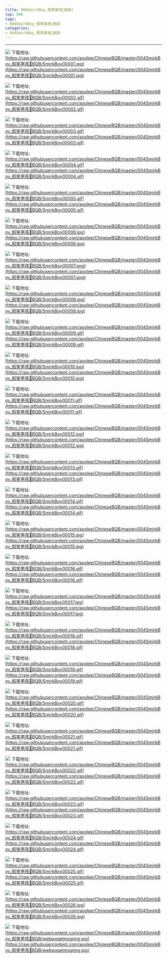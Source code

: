 ```yaml
--- 
title: 004SmirkBoy_假笑男孩👦BQB]
top: 996
tags:
- 004SmirkBoy_假笑男孩👦BQB
categories:
- 004SmirkBoy_假笑男孩👦BQB
---
```

                    
------
                   
<!-- more -->

![](https://raw.githubusercontent.com/aoolee/ChineseBQB/master/004SmirkBoy_假笑男孩👦BQB/SmirkBoy00001.jpg)
下载地址:[https://raw.githubusercontent.com/aoolee/ChineseBQB/master/004SmirkBoy_假笑男孩👦BQB/SmirkBoy00001.jpg](https://raw.githubusercontent.com/aoolee/ChineseBQB/master/004SmirkBoy_假笑男孩👦BQB/SmirkBoy00001.jpg)

![](https://raw.githubusercontent.com/aoolee/ChineseBQB/master/004SmirkBoy_假笑男孩👦BQB/SmirkBoy00002.gif)
下载地址:[https://raw.githubusercontent.com/aoolee/ChineseBQB/master/004SmirkBoy_假笑男孩👦BQB/SmirkBoy00002.gif](https://raw.githubusercontent.com/aoolee/ChineseBQB/master/004SmirkBoy_假笑男孩👦BQB/SmirkBoy00002.gif)

![](https://raw.githubusercontent.com/aoolee/ChineseBQB/master/004SmirkBoy_假笑男孩👦BQB/SmirkBoy00003.gif)
下载地址:[https://raw.githubusercontent.com/aoolee/ChineseBQB/master/004SmirkBoy_假笑男孩👦BQB/SmirkBoy00003.gif](https://raw.githubusercontent.com/aoolee/ChineseBQB/master/004SmirkBoy_假笑男孩👦BQB/SmirkBoy00003.gif)

![](https://raw.githubusercontent.com/aoolee/ChineseBQB/master/004SmirkBoy_假笑男孩👦BQB/SmirkBoy00004.gif)
下载地址:[https://raw.githubusercontent.com/aoolee/ChineseBQB/master/004SmirkBoy_假笑男孩👦BQB/SmirkBoy00004.gif](https://raw.githubusercontent.com/aoolee/ChineseBQB/master/004SmirkBoy_假笑男孩👦BQB/SmirkBoy00004.gif)

![](https://raw.githubusercontent.com/aoolee/ChineseBQB/master/004SmirkBoy_假笑男孩👦BQB/SmirkBoy00005.gif)
下载地址:[https://raw.githubusercontent.com/aoolee/ChineseBQB/master/004SmirkBoy_假笑男孩👦BQB/SmirkBoy00005.gif](https://raw.githubusercontent.com/aoolee/ChineseBQB/master/004SmirkBoy_假笑男孩👦BQB/SmirkBoy00005.gif)

![](https://raw.githubusercontent.com/aoolee/ChineseBQB/master/004SmirkBoy_假笑男孩👦BQB/SmirkBoy00006.jpg)
下载地址:[https://raw.githubusercontent.com/aoolee/ChineseBQB/master/004SmirkBoy_假笑男孩👦BQB/SmirkBoy00006.jpg](https://raw.githubusercontent.com/aoolee/ChineseBQB/master/004SmirkBoy_假笑男孩👦BQB/SmirkBoy00006.jpg)

![](https://raw.githubusercontent.com/aoolee/ChineseBQB/master/004SmirkBoy_假笑男孩👦BQB/SmirkBoy00007.png)
下载地址:[https://raw.githubusercontent.com/aoolee/ChineseBQB/master/004SmirkBoy_假笑男孩👦BQB/SmirkBoy00007.png](https://raw.githubusercontent.com/aoolee/ChineseBQB/master/004SmirkBoy_假笑男孩👦BQB/SmirkBoy00007.png)

![](https://raw.githubusercontent.com/aoolee/ChineseBQB/master/004SmirkBoy_假笑男孩👦BQB/SmirkBoy00008.jpg)
下载地址:[https://raw.githubusercontent.com/aoolee/ChineseBQB/master/004SmirkBoy_假笑男孩👦BQB/SmirkBoy00008.jpg](https://raw.githubusercontent.com/aoolee/ChineseBQB/master/004SmirkBoy_假笑男孩👦BQB/SmirkBoy00008.jpg)

![](https://raw.githubusercontent.com/aoolee/ChineseBQB/master/004SmirkBoy_假笑男孩👦BQB/SmirkBoy00009.gif)
下载地址:[https://raw.githubusercontent.com/aoolee/ChineseBQB/master/004SmirkBoy_假笑男孩👦BQB/SmirkBoy00009.gif](https://raw.githubusercontent.com/aoolee/ChineseBQB/master/004SmirkBoy_假笑男孩👦BQB/SmirkBoy00009.gif)

![](https://raw.githubusercontent.com/aoolee/ChineseBQB/master/004SmirkBoy_假笑男孩👦BQB/SmirkBoy00010.jpg)
下载地址:[https://raw.githubusercontent.com/aoolee/ChineseBQB/master/004SmirkBoy_假笑男孩👦BQB/SmirkBoy00010.jpg](https://raw.githubusercontent.com/aoolee/ChineseBQB/master/004SmirkBoy_假笑男孩👦BQB/SmirkBoy00010.jpg)

![](https://raw.githubusercontent.com/aoolee/ChineseBQB/master/004SmirkBoy_假笑男孩👦BQB/SmirkBoy00011.gif)
下载地址:[https://raw.githubusercontent.com/aoolee/ChineseBQB/master/004SmirkBoy_假笑男孩👦BQB/SmirkBoy00011.gif](https://raw.githubusercontent.com/aoolee/ChineseBQB/master/004SmirkBoy_假笑男孩👦BQB/SmirkBoy00011.gif)

![](https://raw.githubusercontent.com/aoolee/ChineseBQB/master/004SmirkBoy_假笑男孩👦BQB/SmirkBoy00012.jpg)
下载地址:[https://raw.githubusercontent.com/aoolee/ChineseBQB/master/004SmirkBoy_假笑男孩👦BQB/SmirkBoy00012.jpg](https://raw.githubusercontent.com/aoolee/ChineseBQB/master/004SmirkBoy_假笑男孩👦BQB/SmirkBoy00012.jpg)

![](https://raw.githubusercontent.com/aoolee/ChineseBQB/master/004SmirkBoy_假笑男孩👦BQB/SmirkBoy00013.gif)
下载地址:[https://raw.githubusercontent.com/aoolee/ChineseBQB/master/004SmirkBoy_假笑男孩👦BQB/SmirkBoy00013.gif](https://raw.githubusercontent.com/aoolee/ChineseBQB/master/004SmirkBoy_假笑男孩👦BQB/SmirkBoy00013.gif)

![](https://raw.githubusercontent.com/aoolee/ChineseBQB/master/004SmirkBoy_假笑男孩👦BQB/SmirkBoy00014.gif)
下载地址:[https://raw.githubusercontent.com/aoolee/ChineseBQB/master/004SmirkBoy_假笑男孩👦BQB/SmirkBoy00014.gif](https://raw.githubusercontent.com/aoolee/ChineseBQB/master/004SmirkBoy_假笑男孩👦BQB/SmirkBoy00014.gif)

![](https://raw.githubusercontent.com/aoolee/ChineseBQB/master/004SmirkBoy_假笑男孩👦BQB/SmirkBoy00015.jpg)
下载地址:[https://raw.githubusercontent.com/aoolee/ChineseBQB/master/004SmirkBoy_假笑男孩👦BQB/SmirkBoy00015.jpg](https://raw.githubusercontent.com/aoolee/ChineseBQB/master/004SmirkBoy_假笑男孩👦BQB/SmirkBoy00015.jpg)

![](https://raw.githubusercontent.com/aoolee/ChineseBQB/master/004SmirkBoy_假笑男孩👦BQB/SmirkBoy00016.gif)
下载地址:[https://raw.githubusercontent.com/aoolee/ChineseBQB/master/004SmirkBoy_假笑男孩👦BQB/SmirkBoy00016.gif](https://raw.githubusercontent.com/aoolee/ChineseBQB/master/004SmirkBoy_假笑男孩👦BQB/SmirkBoy00016.gif)

![](https://raw.githubusercontent.com/aoolee/ChineseBQB/master/004SmirkBoy_假笑男孩👦BQB/SmirkBoy00017.jpg)
下载地址:[https://raw.githubusercontent.com/aoolee/ChineseBQB/master/004SmirkBoy_假笑男孩👦BQB/SmirkBoy00017.jpg](https://raw.githubusercontent.com/aoolee/ChineseBQB/master/004SmirkBoy_假笑男孩👦BQB/SmirkBoy00017.jpg)

![](https://raw.githubusercontent.com/aoolee/ChineseBQB/master/004SmirkBoy_假笑男孩👦BQB/SmirkBoy00018.gif)
下载地址:[https://raw.githubusercontent.com/aoolee/ChineseBQB/master/004SmirkBoy_假笑男孩👦BQB/SmirkBoy00018.gif](https://raw.githubusercontent.com/aoolee/ChineseBQB/master/004SmirkBoy_假笑男孩👦BQB/SmirkBoy00018.gif)

![](https://raw.githubusercontent.com/aoolee/ChineseBQB/master/004SmirkBoy_假笑男孩👦BQB/SmirkBoy00019.gif)
下载地址:[https://raw.githubusercontent.com/aoolee/ChineseBQB/master/004SmirkBoy_假笑男孩👦BQB/SmirkBoy00019.gif](https://raw.githubusercontent.com/aoolee/ChineseBQB/master/004SmirkBoy_假笑男孩👦BQB/SmirkBoy00019.gif)

![](https://raw.githubusercontent.com/aoolee/ChineseBQB/master/004SmirkBoy_假笑男孩👦BQB/SmirkBoy00020.gif)
下载地址:[https://raw.githubusercontent.com/aoolee/ChineseBQB/master/004SmirkBoy_假笑男孩👦BQB/SmirkBoy00020.gif](https://raw.githubusercontent.com/aoolee/ChineseBQB/master/004SmirkBoy_假笑男孩👦BQB/SmirkBoy00020.gif)

![](https://raw.githubusercontent.com/aoolee/ChineseBQB/master/004SmirkBoy_假笑男孩👦BQB/SmirkBoy00021.gif)
下载地址:[https://raw.githubusercontent.com/aoolee/ChineseBQB/master/004SmirkBoy_假笑男孩👦BQB/SmirkBoy00021.gif](https://raw.githubusercontent.com/aoolee/ChineseBQB/master/004SmirkBoy_假笑男孩👦BQB/SmirkBoy00021.gif)

![](https://raw.githubusercontent.com/aoolee/ChineseBQB/master/004SmirkBoy_假笑男孩👦BQB/SmirkBoy00022.gif)
下载地址:[https://raw.githubusercontent.com/aoolee/ChineseBQB/master/004SmirkBoy_假笑男孩👦BQB/SmirkBoy00022.gif](https://raw.githubusercontent.com/aoolee/ChineseBQB/master/004SmirkBoy_假笑男孩👦BQB/SmirkBoy00022.gif)

![](https://raw.githubusercontent.com/aoolee/ChineseBQB/master/004SmirkBoy_假笑男孩👦BQB/SmirkBoy00023.gif)
下载地址:[https://raw.githubusercontent.com/aoolee/ChineseBQB/master/004SmirkBoy_假笑男孩👦BQB/SmirkBoy00023.gif](https://raw.githubusercontent.com/aoolee/ChineseBQB/master/004SmirkBoy_假笑男孩👦BQB/SmirkBoy00023.gif)

![](https://raw.githubusercontent.com/aoolee/ChineseBQB/master/004SmirkBoy_假笑男孩👦BQB/SmirkBoy00024.gif)
下载地址:[https://raw.githubusercontent.com/aoolee/ChineseBQB/master/004SmirkBoy_假笑男孩👦BQB/SmirkBoy00024.gif](https://raw.githubusercontent.com/aoolee/ChineseBQB/master/004SmirkBoy_假笑男孩👦BQB/SmirkBoy00024.gif)

![](https://raw.githubusercontent.com/aoolee/ChineseBQB/master/004SmirkBoy_假笑男孩👦BQB/SmirkBoy00025.gif)
下载地址:[https://raw.githubusercontent.com/aoolee/ChineseBQB/master/004SmirkBoy_假笑男孩👦BQB/SmirkBoy00025.gif](https://raw.githubusercontent.com/aoolee/ChineseBQB/master/004SmirkBoy_假笑男孩👦BQB/SmirkBoy00025.gif)

![](https://raw.githubusercontent.com/aoolee/ChineseBQB/master/004SmirkBoy_假笑男孩👦BQB/SmirkBoy00026.jpg)
下载地址:[https://raw.githubusercontent.com/aoolee/ChineseBQB/master/004SmirkBoy_假笑男孩👦BQB/SmirkBoy00026.jpg](https://raw.githubusercontent.com/aoolee/ChineseBQB/master/004SmirkBoy_假笑男孩👦BQB/SmirkBoy00026.jpg)

![](https://raw.githubusercontent.com/aoolee/ChineseBQB/master/004SmirkBoy_假笑男孩👦BQB/webwxgetmsgimg.jpg)
下载地址:[https://raw.githubusercontent.com/aoolee/ChineseBQB/master/004SmirkBoy_假笑男孩👦BQB/webwxgetmsgimg.jpg](https://raw.githubusercontent.com/aoolee/ChineseBQB/master/004SmirkBoy_假笑男孩👦BQB/webwxgetmsgimg.jpg)

